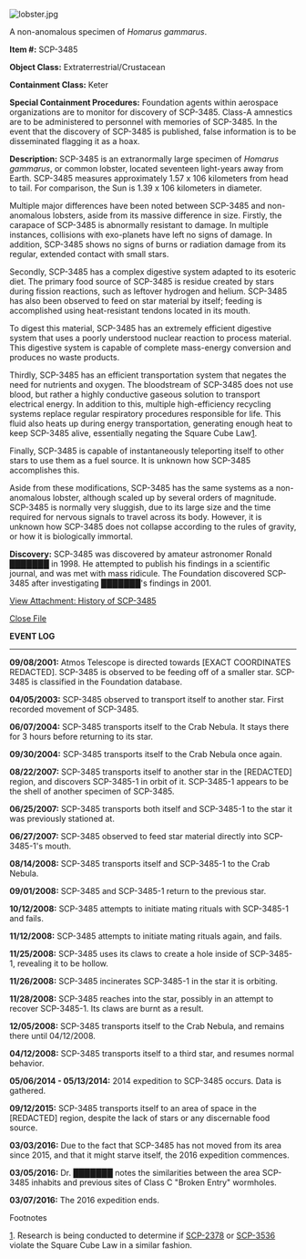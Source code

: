 ![lobster.jpg](http://scp-wiki.wdfiles.com/local--files/scp-3485/lobster.jpg)

A non-anomalous specimen of _Homarus gammarus_.

**Item #:** SCP-3485

**Object Class:** Extraterrestrial/Crustacean

**Containment Class:** Keter

**Special Containment Procedures:** Foundation agents within aerospace organizations are to monitor for discovery of SCP-3485. Class-A amnestics are to be administered to personnel with memories of SCP-3485. In the event that the discovery of SCP-3485 is published, false information is to be disseminated flagging it as a hoax.

**Description:** SCP-3485 is an extranormally large specimen of _Homarus gammarus_, or common lobster, located seventeen light-years away from Earth. SCP-3485 measures approximately 1.57 x 106 kilometers from head to tail. For comparison, the Sun is 1.39 x 106 kilometers in diameter.

Multiple major differences have been noted between SCP-3485 and non-anomalous lobsters, aside from its massive difference in size. Firstly, the carapace of SCP-3485 is abnormally resistant to damage. In multiple instances, collisions with exo-planets have left no signs of damage. In addition, SCP-3485 shows no signs of burns or radiation damage from its regular, extended contact with small stars.

Secondly, SCP-3485 has a complex digestive system adapted to its esoteric diet. The primary food source of SCP-3485 is residue created by stars during fission reactions, such as leftover hydrogen and helium. SCP-3485 has also been observed to feed on star material by itself; feeding is accomplished using heat-resistant tendons located in its mouth.

To digest this material, SCP-3485 has an extremely efficient digestive system that uses a poorly understood nuclear reaction to process material. This digestive system is capable of complete mass-energy conversion and produces no waste products.

Thirdly, SCP-3485 has an efficient transportation system that negates the need for nutrients and oxygen. The bloodstream of SCP-3485 does not use blood, but rather a highly conductive gaseous solution to transport electrical energy. In addition to this, multiple high-efficiency recycling systems replace regular respiratory procedures responsible for life. This fluid also heats up during energy transportation, generating enough heat to keep SCP-3485 alive, essentially negating the Square Cube Law[1](javascript:;).

Finally, SCP-3485 is capable of instantaneously teleporting itself to other stars to use them as a fuel source. It is unknown how SCP-3485 accomplishes this.

Aside from these modifications, SCP-3485 has the same systems as a non-anomalous lobster, although scaled up by several orders of magnitude. SCP-3485 is normally very sluggish, due to its large size and the time required for nervous signals to travel across its body. However, it is unknown how SCP-3485 does not collapse according to the rules of gravity, or how it is biologically immortal.

**Discovery:** SCP-3485 was discovered by amateur astronomer Ronald ███████ in 1998. He attempted to publish his findings in a scientific journal, and was met with mass ridicule. The Foundation discovered SCP-3485 after investigating ███████'s findings in 2001.

[View Attachment: History of SCP-3485](javascript:;)

[Close File](javascript:;)

**EVENT LOG**

* * *

**09/08/2001:** Atmos Telescope is directed towards \[EXACT COORDINATES REDACTED\]. SCP-3485 is observed to be feeding off of a smaller star. SCP-3485 is classified in the Foundation database.

**04/05/2003:** SCP-3485 observed to transport itself to another star. First recorded movement of SCP-3485.

**06/07/2004:** SCP-3485 transports itself to the Crab Nebula. It stays there for 3 hours before returning to its star.

**09/30/2004:** SCP-3485 transports itself to the Crab Nebula once again.

**08/22/2007:** SCP-3485 transports itself to another star in the \[REDACTED\] region, and discovers SCP-3485-1 in orbit of it. SCP-3485-1 appears to be the shell of another specimen of SCP-3485.

**06/25/2007:** SCP-3485 transports both itself and SCP-3485-1 to the star it was previously stationed at.

**06/27/2007:** SCP-3485 observed to feed star material directly into SCP-3485-1's mouth.

**08/14/2008:** SCP-3485 transports itself and SCP-3485-1 to the Crab Nebula.

**09/01/2008:** SCP-3485 and SCP-3485-1 return to the previous star.

**10/12/2008:** SCP-3485 attempts to initiate mating rituals with SCP-3485-1 and fails.

**11/12/2008:** SCP-3485 attempts to initiate mating rituals again, and fails.

**11/25/2008:** SCP-3485 uses its claws to create a hole inside of SCP-3485-1, revealing it to be hollow.

**11/26/2008:** SCP-3485 incinerates SCP-3485-1 in the star it is orbiting.

**11/28/2008:** SCP-3485 reaches into the star, possibly in an attempt to recover SCP-3485-1. Its claws are burnt as a result.

**12/05/2008:** SCP-3485 transports itself to the Crab Nebula, and remains there until 04/12/2008.

**04/12/2008:** SCP-3485 transports itself to a third star, and resumes normal behavior.

**05/06/2014 - 05/13/2014:** 2014 expedition to SCP-3485 occurs. Data is gathered.

**09/12/2015:** SCP-3485 transports itself to an area of space in the \[REDACTED\] region, despite the lack of stars or any discernable food source.

**03/03/2016:** Due to the fact that SCP-3485 has not moved from its area since 2015, and that it might starve itself, the 2016 expedition commences.

**03/05/2016:** Dr. ███████ notes the similarities between the area SCP-3485 inhabits and previous sites of Class C "Broken Entry" wormholes.

**03/07/2016:** The 2016 expedition ends.

Footnotes

[1](javascript:;). Research is being conducted to determine if [SCP-2378](/scp-2378) or [SCP-3536](/scp-3536) violate the Square Cube Law in a similar fashion.